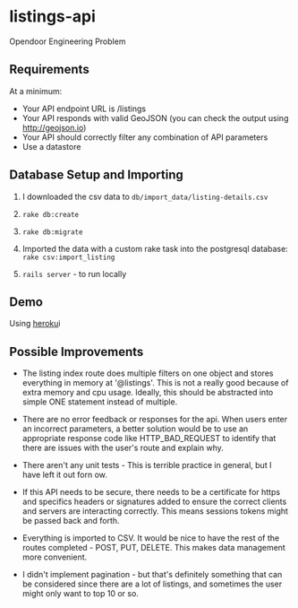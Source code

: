 # listings-api
Opendoor Engineering Problem

Requirements
---------------
At a minimum:
- Your API endpoint URL is /listings
- Your API responds with valid GeoJSON (you can check the output using http://geojson.io)
- Your API should correctly filter any combination of API parameters
- Use a datastore

Database Setup and Importing
---------------
1. I downloaded the csv data to ```db/import_data/listing-details.csv```

2. ``` rake db:create ```

3. ``` rake db:migrate ```

4. Imported the data with a custom rake task into the postgresql database: ``` rake csv:import_listing ```

5. ``` rails server ``` - to run locally

Demo
---------------
Using [heroku](http://chunky123-listings.herokuapp.com/listings)i

Possible Improvements
-----------------
* The listing index route does multiple filters on one object and stores everything in memory at '@listings'. This is not a really good because of extra memory and cpu usage. Ideally, this should be abstracted into simple ONE statement instead of multiple.

* There are no error feedback or responses for the api. When users enter an incorrect parameters, a better solution would be to use an appropriate response code like HTTP_BAD_REQUEST to identify that there are issues with the user's route and explain why.

* There aren't any unit tests - This is terrible practice in general, but I have left it out forn ow.

* If this API needs to be secure, there needs to be a certificate for https and specifics headers or signatures added to ensure the correct clients and servers are interacting correctly. This means sessions tokens might be passed back and forth.

* Everything is imported to CSV. It would be nice to have the rest of the routes completed - POST, PUT, DELETE. This makes data management more convenient.

* I didn't implement pagination - but that's definitely something that can be considered since there are a lot of listings, and sometimes the user might only want to top 10 or so.


